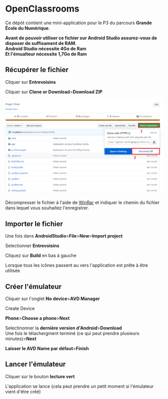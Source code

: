 # OpenClassrooms

Ce dépôt contient une mini-application pour le P3 du parcours **Grande École du Numérique**.

<b>Avant de pouvoir utiliser ce fichier sur Android Studio assurez-vous de disposer de suffisament de RAM.</br>
Android Studio nécessite 4Go de Ram</br>
Et l'émualteur nécessite 1,7Go de Ram</b>

<h2>Récupérer le fichier</h2>

Cliquer sur <b>Entrevoisins</b>

Cliquer sur <b>Clone or Download</b>><b>Download ZIP</b>

<img src = "https://github.com/GregBiglione/Projet_3/blob/master/Capture_readme_P3_1.PNG" title = "Screen 1" alt = "Screen 1">

Décompresser le fichier à l'aide de <a href="https://www.clubic.com/telecharger-fiche9632-winrar.html">WinRar</a> et indiquer le chemin du fichier dans lequel vous souhaitez l'enregistrer.

<h2>Importer le fichier</h2>

Une fois dans <b>AndroidStudio</b>><b>File</b>><b>New</b>><b>Import project</b>

Selectionner <b>Entrevoisins</b>

Cliquez sur <b>Build</b> en bas à gauche

Lorsque tous les icônes passent au vers l'application est prête à être utilisée

<h2>Créer l'émulateur</h2>

Cliquer sur l'onglet <b>No device</b>><b>AVD Manager</b>

Create Device

<b>Phone</b>><b>Choose a phone</b>><b>Next</b>

Selectinonner la <b>dernière version d'Android</b>><b>Download</b></br>
Une fois le télachergment terminé (ce qui peut prendre plusieurs minutes)><b>Next</b>

<b>Laisser le AVD Name par défaut</b>><b>Finish</b>

<h2>Lancer l'émulateur</h2>

Cliquer sur le bouton <b>lecture vert</b>

L'application se lance (cela peut prendre un petit moment si l'émulateur vient d'être créé)





